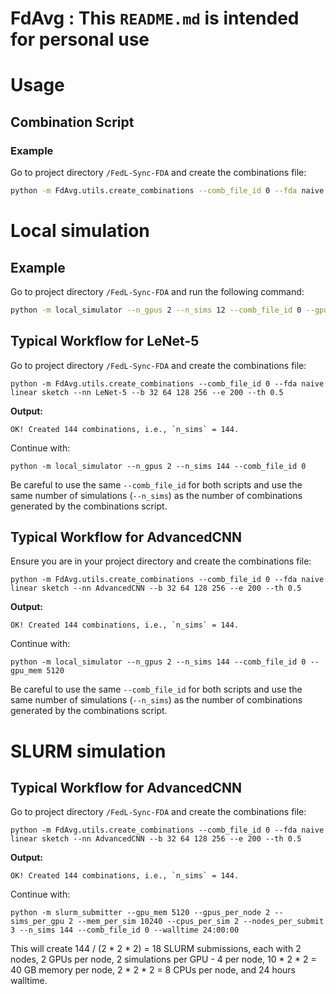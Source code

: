 # FdAvg : This `README.md` is intended for personal use

# Usage

## Combination Script

### Example
Go to project directory `/FedL-Sync-FDA` and create the combinations file:
```bash
python -m FdAvg.utils.create_combinations --comb_file_id 0 --fda naive sketch --nn LeNet-5 --b 32 64 128 --e 50 --th 0.5 1.0
```

# Local simulation

## Example
Go to project directory `/FedL-Sync-FDA` and run the following command:
```bash
python -m local_simulator --n_gpus 2 --n_sims 12 --comb_file_id 0 --gpu_mem 5248
```

## Typical Workflow for LeNet-5

Go to project directory `/FedL-Sync-FDA` and create the combinations file:

```shell
python -m FdAvg.utils.create_combinations --comb_file_id 0 --fda naive linear sketch --nn LeNet-5 --b 32 64 128 256 --e 200 --th 0.5
```
**Output:**
```
OK! Created 144 combinations, i.e., `n_sims` = 144.
```
Continue with:
```shell
python -m local_simulator --n_gpus 2 --n_sims 144 --comb_file_id 0
```

Be careful to use the same `--comb_file_id` for both scripts and use the same number of simulations (`--n_sims`) 
as the number of combinations generated by the combinations script.

## Typical Workflow for AdvancedCNN

Ensure you are in your project directory and create the combinations file:

```shell
python -m FdAvg.utils.create_combinations --comb_file_id 0 --fda naive linear sketch --nn AdvancedCNN --b 32 64 128 256 --e 200 --th 0.5
```
**Output:**
```
OK! Created 144 combinations, i.e., `n_sims` = 144.
```
Continue with:
```shell
python -m local_simulator --n_gpus 2 --n_sims 144 --comb_file_id 0 --gpu_mem 5120
```

Be careful to use the same `--comb_file_id` for both scripts and use the same number of simulations (`--n_sims`) 
as the number of combinations generated by the combinations script.

# SLURM simulation

## Typical Workflow for AdvancedCNN

Go to project directory `/FedL-Sync-FDA` and create the combinations file:

```shell
python -m FdAvg.utils.create_combinations --comb_file_id 0 --fda naive linear sketch --nn AdvancedCNN --b 32 64 128 256 --e 200 --th 0.5
```
**Output:**
```
OK! Created 144 combinations, i.e., `n_sims` = 144.
```
Continue with:
```shell
python -m slurm_submitter --gpu_mem 5120 --gpus_per_node 2 --sims_per_gpu 2 --mem_per_sim 10240 --cpus_per_sim 2 --nodes_per_submit 3 --n_sims 144 --comb_file_id 0 --walltime 24:00:00
```

This will create 144 / (2 * 2 * 2) = 18 SLURM submissions, each with 2 nodes, 2 GPUs per node, 2 simulations per GPU - 4 per node, 10 * 2 * 2 = 40 GB memory per node, 2 * 2 * 2 = 8 CPUs per node, and 24 hours walltime.